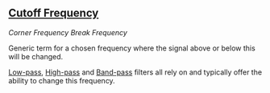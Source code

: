## [Cutoff Frequency](#cutoff)
*Corner Frequency*
*Break Frequency*

Generic term for a chosen frequency where the signal above or below this will be changed.

[Low-pass](#lowpass), [High-pass](#highpass) and [Band-pass](#bandpass) filters all rely on and typically offer the ability to change this frequency.